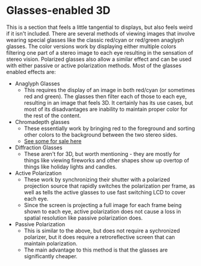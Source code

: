 # Glasses-enabled 3D

This is a section that feels a little tangential to displays, but also feels weird if it isn't included. There are several methods of viewing images that involve wearing special glasses like the classic red/cyan or red/green anaglyph glasses. The color versions work by displaying either multiple colors filtering one part of a stereo image to each eye resulting in the sensation of stereo vision. Polarized glasses also allow a similar effect and can be used with either passive or active polarization methods. Most of the glasses enabled effects are:

* Anaglyph Glasses
  * This requires the display of an image in both red/cyan (or sometimes red and green). The glasses then filter each of those to each eye, resulting in an image that feels 3D. It certainly has its use cases, but most of its disadvantages are inability to maintain proper color for the rest of the content.
* Chromadepth glasses
  * These essentially work by bringing red to the foreground and sorting other colors to the background between the two stereo sides.
  * [See some for sale here](https://www.3dglassesonline.com/products/chromadepth/)
* Diffraction Glasses
  * These aren't for 3D, but worth mentioning - they are mostly for things like viewing fireworks and other shapes show up overtop of things like holiday lights and candles.
* Active Polarization
  * These work by synchronizing their shutter with a polarized projection source that rapidly switches the polarization per frame, as well as tells the active glasses to use fast switching LCD to cover each eye.&#x20;
  * Since the screen is projecting a full image for each frame being shown to each eye, active polarization does not cause a loss in spatial resolution like passive polarization does.
* Passive Polarization
  * This is similar to the above, but does not require a sychronized polarizer, but it does require a retroreflective screen that can maintain polarization.
  * The main advantage to this method is that the glasses are significantly cheaper.
